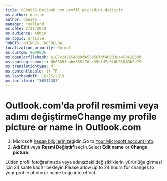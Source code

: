 ```yaml
---
title: 8000036 Outlook.com profil pic/adını değiştir
ms.author: daeite
author: daeite
manager: joallard
ms.date: 2/28/2019
ms.audience: Admin
ms.topic: article
ROBOTS: NOINDEX, NOFOLLOW
localization_priority: Normal
ms.custom: 8000036
ms.openlocfilehash: e18742425546d9d455d56fdf400338a45361633b
ms.sourcegitcommit: 0b06093dabd685f76cc39b1d7c0f8b03883b6e79
ms.translationtype: MT
ms.contentlocale: tr-TR
ms.lasthandoff: 10/25/2019
ms.locfileid: "36511383"
---
```

# <a name="change-my-profile-picture-or-name-in-outlookcom"></a><span data-ttu-id="a0158-102">Outlook.com'da profil resmimi veya adımı değiştirme</span><span class="sxs-lookup"><span data-stu-id="a0158-102">Change my profile picture or name in Outlook.com</span></span>

1. <span data-ttu-id="a0158-103">Microsoft [hesap bilgilerinize](https://go.microsoft.com/fwlink/p/?linkid=860841)gidin.</span><span class="sxs-lookup"><span data-stu-id="a0158-103">Go to [Your Microsoft account info](https://go.microsoft.com/fwlink/p/?linkid=860841).</span></span>
1. <span data-ttu-id="a0158-104">**Adı Edit** veya **Resmi Değiştir'i**seçin.</span><span class="sxs-lookup"><span data-stu-id="a0158-104">Select **Edit name** or **Change picture**.</span></span>

<span data-ttu-id="a0158-105">Lütfen profil fotoğrafınızda veya adınızdaki değişikliklerin yürürlüğe girmesi için 24 saate kadar bekleyin.</span><span class="sxs-lookup"><span data-stu-id="a0158-105">Please allow up to 24 hours for changes to your profile photo or name to go into effect.</span></span>
